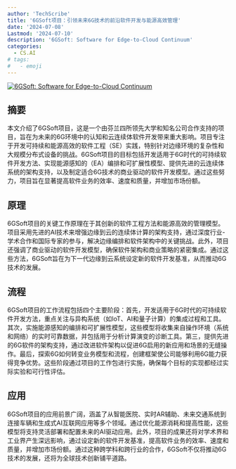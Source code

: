 ```yaml
---
author: 'TechScribe'
title: '6GSoft项目：引领未来6G技术的前沿软件开发与能源高效管理'
date: '2024-07-08'
Lastmod: '2024-07-10'
description: '6GSoft: Software for Edge-to-Cloud Continuum'
categories:
  - CS.AI
# tags:
#   - emoji
---
```


[![6GSoft: Software for Edge-to-Cloud Continuum](https://arxiv-research-1301205113.cos.ap-guangzhou.myqcloud.com/images/2407.05963v2.pdf_0.jpg)](https://arxiv.org/abs/2407.05963v2)

## 摘要

本文介绍了6GSoft项目，这是一个由芬兰四所领先大学和知名公司合作支持的项目，旨在为未来的6G环境中的认知和云连续体软件开发带来重大影响。项目专注于开发可持续和能源高效的软件工程（SE）实践，特别针对边缘环境的复杂性和大规模分布式设备的挑战。6GSoft项目的目标包括开发适用于6G时代的可持续软件开发方法、实现能源感知的（EA）编排和可扩展性模型、提供先进的云连续体系统的架构支持，以及制定适合6G技术的商业驱动的软件开发模型。通过这些努力，项目旨在显著提高软件业务的效率、速度和质量，并增加市场份额。<!--more-->

## 原理

6GSoft项目的关键工作原理在于其创新的软件工程方法和能源高效的管理模型。项目采用先进的AI技术来增强边缘到云的连续体计算的架构支持，通过深度行业-学术合作和国际专家的参与，解决边缘编排和软件架构中的关键挑战。此外，项目还强调了商业驱动的软件开发模型，确保软件架构和商业策略的紧密集成。通过这些方法，6GSoft旨在为下一代边缘到云系统设定新的软件开发基准，从而推动6G技术的发展。

## 流程

6GSoft项目的工作流程包括四个主要阶段：首先，开发适用于6G时代的可持续软件开发方法，重点关注与异构系统（如IoT、AI和量子计算）的集成过程和工具。其次，实施能源感知的编排和可扩展性模型，这些模型将收集来自操作环境（系统和网络）的实时可靠数据，并包括用于分析计算演变的诊断工具。第三，提供先进的6G软件的架构支持，通过改进软件架构以促进6G启用的新应用和场景的无缝操作。最后，探索6G如何转变业务模型和流程，创建框架使公司能够利用6G能力获得竞争优势。这些阶段通过项目的工作包进行实施，确保每个目标的实现都经过实际实验和可行性评估。

## 应用

6GSoft项目的应用前景广阔，涵盖了从智能医院、实时AR辅助、未来交通系统到连接车辆和生成式AI互联网应用等多个领域。通过优化能源消耗和提高性能，这些模型将支持灵活部署和配置未来的AI驱动应用。此外，项目的成果还将对学术界和工业界产生深远影响，通过设定新的软件开发基准，提高软件业务的效率、速度和质量，并增加市场份额。通过这种跨学科和跨行业的合作，6GSoft不仅将推动6G技术的发展，还将为全球技术创新铺平道路。